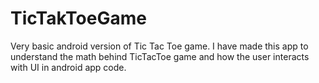 # TicTakToeGame
Very basic android version of Tic Tac Toe game. I have made this app to understand the math behind TicTacToe game and how the user interacts with UI in android app code.
